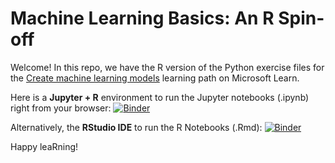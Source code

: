 # Machine Learning Basics: An R Spin-off

Welcome! In this repo, we have the R version of the Python exercise files for the [Create machine learning models](https://docs.microsoft.com/learn/paths/create-machine-learn-models/) learning path on Microsoft Learn.

Here is a **Jupyter + R** environment to run the Jupyter notebooks (.ipynb) right from your browser: [![Binder](https://mybinder.org/badge_logo.svg)](https://mybinder.org/v2/gh/R-icntay/ml-basics-R/HEAD)

Alternatively, the **RStudio IDE** to run the R Notebooks (.Rmd):
[![Binder](https://mybinder.org/badge_logo.svg)](https://mybinder.org/v2/gh/R-icntay/ml-basics-R/main?urlpath=rstudio)



Happy leaRning!

 
